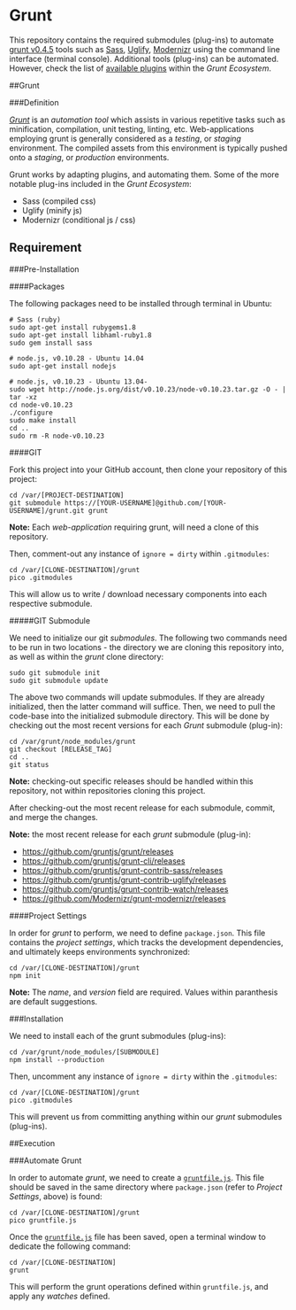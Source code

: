 Grunt
=====

This repository contains the required submodules (plug-ins) to automate [grunt v0.4.5](http://gruntjs.com) tools such as [Sass](https://github.com/gruntjs/grunt-contrib-sass), [Uglify](https://github.com/gruntjs/grunt-contrib-uglify), [Modernizr](https://github.com/Modernizr/grunt-modernizr) using the command line interface (terminal console).  Additional tools (plug-ins) can be automated.  However, check the list of [available plugins](http://gruntjs.com/plugins) within the *Grunt Ecosystem*.

##Grunt

###Definition

[*Grunt*](http://gruntjs.com) is an *automation tool* which assists in various repetitive tasks such as minification, compilation, unit testing, linting, etc.  Web-applications employing grunt is generally considered as a *testing*, or *staging* environment.  The compiled assets from this environment is typically pushed onto a *staging*, or *production* environments.

Grunt works by adapting plugins, and automating them.  Some of the more notable plug-ins included in the *Grunt Ecosystem*:

- Sass (compiled css)
- Uglify (minify js)
- Modernizr (conditional js / css)

## Requirement

###Pre-Installation

####Packages

The following packages need to be installed through terminal in Ubuntu:

```
# Sass (ruby)
sudo apt-get install rubygems1.8
sudo apt-get install libhaml-ruby1.8
sudo gem install sass

# node.js, v0.10.28 - Ubuntu 14.04
sudo apt-get install nodejs

# node.js, v0.10.23 - Ubuntu 13.04-
sudo wget http://node.js.org/dist/v0.10.23/node-v0.10.23.tar.gz -O - | tar -xz
cd node-v0.10.23
./configure
sudo make install
cd ..
sudo rm -R node-v0.10.23
```

####GIT

Fork this project into your GitHub account, then clone your repository of this project:

```
cd /var/[PROJECT-DESTINATION]
git submodule https://[YOUR-USERNAME]@github.com/[YOUR-USERNAME]/grunt.git grunt
```

**Note:** Each *web-application* requiring grunt, will need a clone of this repository.

Then, comment-out any instance of `ignore = dirty` within `.gitmodules`:

```
cd /var/[CLONE-DESTINATION]/grunt
pico .gitmodules
```

This will allow us to write / download necessary components into each respective submodule.

#####GIT Submodule

We need to initialize our git *submodules*.  The following two commands need to be run in two locations - the directory we are cloning this repository into, as well as within the *grunt* clone directory:

```
sudo git submodule init
sudo git submodule update
```

The above two commands will update submodules.  If they are already initialized, then the latter command will suffice.  Then, we need to pull the code-base into the initialized submodule directory.  This will be done by checking out the most recent versions for each *Grunt* submodule (plug-in):

```
cd /var/grunt/node_modules/grunt
git checkout [RELEASE_TAG]
cd ..
git status
```

**Note:** checking-out specific releases should be handled within this repository, not within repositories cloning this project.

After checking-out the most recent release for each submodule, commit, and merge the changes.

**Note:** the most recent release for each *grunt* submodule (plug-in):

- https://github.com/gruntjs/grunt/releases
- https://github.com/gruntjs/grunt-cli/releases
- https://github.com/gruntjs/grunt-contrib-sass/releases
- https://github.com/gruntjs/grunt-contrib-uglify/releases
- https://github.com/gruntjs/grunt-contrib-watch/releases
- https://github.com/Modernizr/grunt-modernizr/releases

####Project Settings

In order for *grunt* to perform, we need to define `package.json`.  This file contains the *project settings*, which tracks the development dependencies, and ultimately keeps environments synchronized:

```
cd /var/[CLONE-DESTINATION]/grunt
npm init
```

**Note:** The *name*, and *version* field are required.  Values within paranthesis are default suggestions.

###Installation

We need to install each of the grunt submodules (plug-ins):

```
cd /var/grunt/node_modules/[SUBMODULE]
npm install --production
```

Then, uncomment any instance of `ignore = dirty` within the `.gitmodules`:

```
cd /var/[CLONE-DESTINATION]/grunt
pico .gitmodules
```

This will prevent us from committing anything within our *grunt* submodules (plug-ins).

##Execution

###Automate Grunt

In order to automate *grunt*, we need to create a [`gruntfile.js`](https://gist.github.com/jeff1evesque/b98560d6c4d9914049f9).  This file should be saved in the same directory where `package.json` (refer to *Project Settings*, above) is found:

```
cd /var/[CLONE-DESTINATION]/grunt
pico gruntfile.js
```

Once the [`gruntfile.js`](https://gist.github.com/jeff1evesque/b98560d6c4d9914049f9) file has been saved, open a terminal window to dedicate the following command:

```
cd /var/[CLONE-DESTINATION]
grunt
```

This will perform the grunt operations defined within `gruntfile.js`, and apply any *watches* defined.
